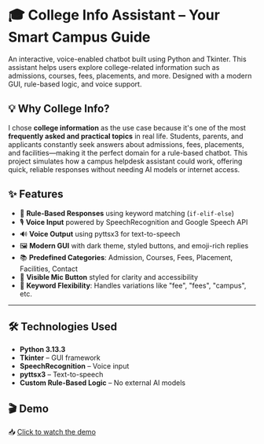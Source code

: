 # 🎓 College Info Assistant – Your Smart Campus Guide

An interactive, voice-enabled chatbot built using Python and Tkinter. This assistant helps users explore college-related information such as admissions, courses, fees, placements, and more. Designed with a modern GUI, rule-based logic, and voice support.



## 💡 Why College Info?

I chose **college information** as the use case because it's one of the most **frequently asked and practical topics** in real life. Students, parents, and applicants constantly seek answers about admissions, fees, placements, and facilities—making it the perfect domain for a rule-based chatbot. This project simulates how a campus helpdesk assistant could work, offering quick, reliable responses without needing AI models or internet access.



## ✨ Features

- 💬 **Rule-Based Responses** using keyword matching (`if-elif-else`)
- 🎙️ **Voice Input** powered by SpeechRecognition and Google Speech API
- 🔊 **Voice Output** using pyttsx3 for text-to-speech
- 🖼️ **Modern GUI** with dark theme, styled buttons, and emoji-rich replies
- 📚 **Predefined Categories**: Admission, Courses, Fees, Placement, Facilities, Contact
- 🎤 **Visible Mic Button** styled for clarity and accessibility
- 🧠 **Keyword Flexibility**: Handles variations like "fee", "fees", "campus", etc.

---

## 🛠️ Technologies Used

- **Python 3.13.3**
- **Tkinter** – GUI framework
- **SpeechRecognition** – Voice input
- **pyttsx3** – Text-to-speech
- **Custom Rule-Based Logic** – No external AI models

## 🎬 Demo

📥 [Click to watch the demo](https://raw.githubusercontent.com/Bhoomika08-MAY/Source-hub-IT-3/main/assets/demo.mp4)

